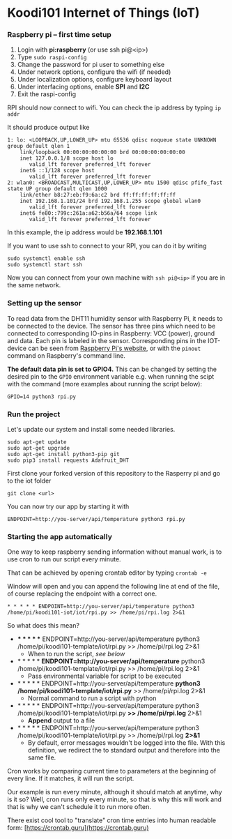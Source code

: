 # Koodi101  Internet of Things (IoT)

### Raspberry pi – first time setup
1. Login with **pi:raspberry** (or use ssh pi@\<ip\>)
2. Type ```sudo raspi-config```
3. Change the password for pi user to something else
4. Under network options, configure the wifi (if needed)
5. Under localization options, configure keyboard layout
6. Under interfacing options, enable **SPI** and **I2C**
7. Exit the raspi-config

RPI should now connect to wifi. You can check the ip address by typing
```ip addr```

It should produce output like
```
1: lo: <LOOPBACK,UP,LOWER_UP> mtu 65536 qdisc noqueue state UNKNOWN group default qlen 1
    link/loopback 00:00:00:00:00:00 brd 00:00:00:00:00:00
    inet 127.0.0.1/8 scope host lo
       valid_lft forever preferred_lft forever
    inet6 ::1/128 scope host 
       valid_lft forever preferred_lft forever
2: wlan0: <BROADCAST,MULTICAST,UP,LOWER_UP> mtu 1500 qdisc pfifo_fast state UP group default qlen 1000
    link/ether b8:27:eb:f9:6a:c2 brd ff:ff:ff:ff:ff:ff
    inet 192.168.1.101/24 brd 192.168.1.255 scope global wlan0
       valid_lft forever preferred_lft forever
    inet6 fe80::799c:261a:a62:b56a/64 scope link 
       valid_lft forever preferred_lft forever
```
In this example, the ip address would be **192.168.1.101**

If you want to use ssh to connect to your RPI, you can do it by writing
```
sudo systemctl enable ssh
sudo systemctl start ssh
```

Now you can connect from your own machine with ```ssh pi@<ip>``` if you are in the same network.

### Setting up the sensor
To read data from the DHT11 humidity sensor with Raspberry Pi, it needs to be connected to the device. The sensor has three pins which need to be connected to corresponding IO-pins in Raspberry: VCC (power), ground and data. Each pin is labeled in the sensor. Corresponding pins in the IOT-device can be seen from [Raspberry Pi's website](https://www.raspberrypi.org/documentation/usage/gpio/), or with the `pinout` command on Raspberry's command line. 

**The default data pin is set to GPIO4.** This can be changed by setting the desired pin to the `GPIO` environment variable e.g. when running the scipt with the command (more examples about running the script below):
```
GPIO=14 python3 rpi.py
```

### Run the project
Let's update our system and install some needed libraries.
```
sudo apt-get update
sudo apt-get upgrade
sudo apt-get install python3-pip git
sudo pip3 install requests Adafruit_DHT
```

First clone your forked version of this repository to the Rasperry pi and go to the iot folder
```
git clone <url>
```

You can now try our app by starting it with
```
ENDPOINT=http://you-server/api/temperature python3 rpi.py
```

### Starting the app automatically

One way to keep raspberry sending information without manual
work, is to use cron to run our script every minute.

That can be achieved by opening crontab editor by typing ```crontab -e```

Window will open and you can append the following line at end of the file,
of course replacing the endpoint with a correct one.
```
* * * * * ENDPOINT=http://you-server/api/temperature python3 /home/pi/koodi101-iot/iot/rpi.py >> /home/pi/rpi.log 2>&1
```
So what does this mean?
* **\* \* \* \* \*** ENDPOINT=http://you-server/api/temperature python3 /home/pi/koodi101-template/iot/rpi.py >> /home/pi/rpi.log 2>&1
    * When to run the script, *see below*
* \* \* \* \* \* **ENDPOINT=http://you-server/api/temperature** python3 /home/pi/koodi101-template/iot/rpi.py >> /home/pi/rpi.log 2>&1
    * Pass environmental variable for script to be executed
* \* \* \* \* \* ENDPOINT=http://you-server/api/temperature **python3 /home/pi/koodi101-template/iot/rpi.py** >> /home/pi/rpi.log 2>&1
    * Normal command to run a script with python
* \* \* \* \* \* ENDPOINT=http://you-server/api/temperature python3 /home/pi/koodi101-template/iot/rpi.py **>> /home/pi/rpi.log** 2>&1
    * **Append** output to a file
* \* \* \* \* \* ENDPOINT=http://you-server/api/temperature python3 /home/pi/koodi101-template/iot/rpi.py >> /home/pi/rpi.log **2>&1**
    * By default, error messages wouldn't be logged into the file.
      With this definition, we redirect the to standard output and
      therefore into the same file.

Cron works by comparing current time to parameters at the beginning of every line.
If it matches, it will run the script.

Our example is run every minute, although
it should match at anytime, why is it so? Well, cron runs only every minute, so
that is why this will work and that is why we can't schedule it to run more often.

There exist cool tool to "translate" cron time entries into human readable form:
[https://crontab.guru](https://crontab.guru)
